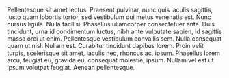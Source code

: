 Pellentesque  sit  amet  lectus.  Praesent  pulvinar,  nunc  quis  iaculis  sagittis,  justo  quam 
lobortis  tortor,  sed  vestibulum dui  metus  venenatis  est.  Nunc  cursus ligula.  Nulla facilisi. 
Phasellus ullamcorper consectetuer ante. Duis tincidunt, urna id condimentum luctus, nibh 
ante  vulputate  sapien,  id  sagittis  massa  orci  ut  enim.  Pellentesque  vestibulum convallis 
sem.  Nulla consequat  quam ut  nisl.  Nullam est.  Curabitur  tincidunt  dapibus  lorem.  Proin 
velit  turpis,  scelerisque  sit  amet,  iaculis  nec,  rhoncus  ac,  ipsum.  Phasellus  lorem  arcu, 
feugiat  eu,  gravida  eu,  consequat  molestie,  ipsum.  Nullam  vel  est  ut  ipsum  volutpat 
feugiat. Aenean pellentesque.

